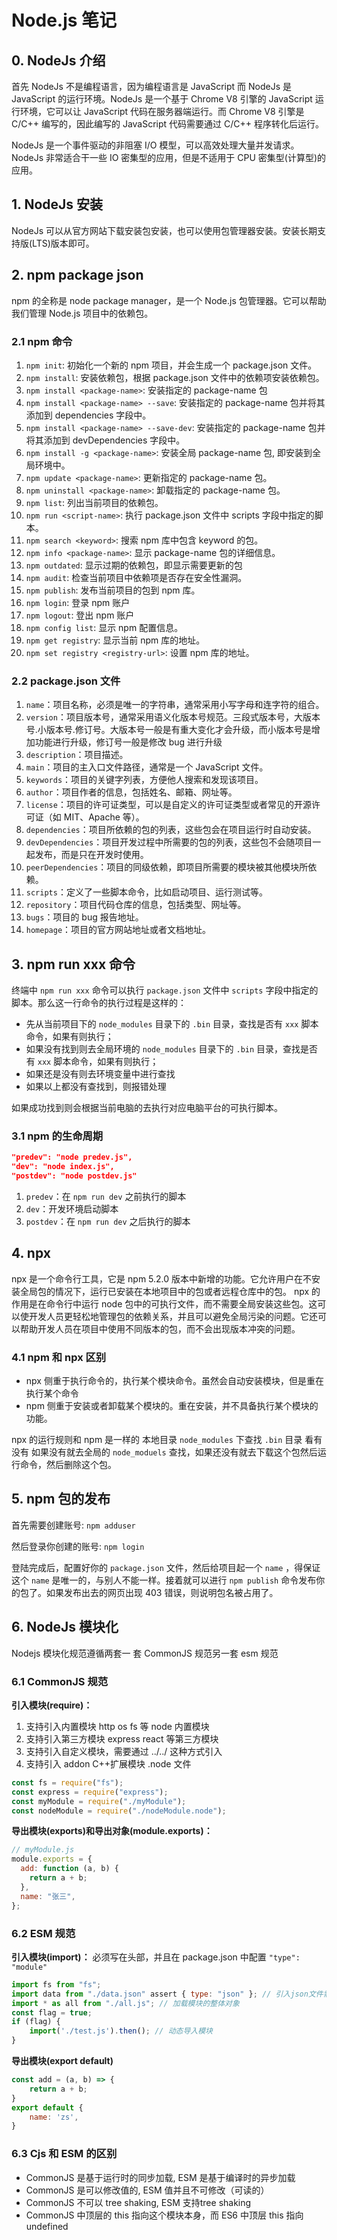 # Node.js 笔记

## 0. NodeJs 介绍

首先 NodeJs 不是编程语言，因为编程语言是 JavaScript 而 NodeJs 是 JavaScript 的运行环境。NodeJs 是一个基于 Chrome V8 引擎的 JavaScript 运行环境，它可以让 JavaScript 代码在服务器端运行。而 Chrome V8 引擎是 C/C++ 编写的，因此编写的 JavaScript 代码需要通过 C/C++ 程序转化后运行。

NodeJs 是一个事件驱动的非阻塞 I/O 模型，可以高效处理大量并发请求。NodeJs 非常适合干一些 IO 密集型的应用，但是不适用于 CPU 密集型(计算型)的应用。

## 1. NodeJs 安装

NodeJs 可以从官方网站下载安装包安装，也可以使用包管理器安装。安装长期支持版(LTS)版本即可。

## 2. npm package json

npm 的全称是 node package manager，是一个 Node.js 包管理器。它可以帮助我们管理 Node.js 项目中的依赖包。

### 2.1 npm 命令

1. `npm init`: 初始化一个新的 npm 项目，并会生成一个 package.json 文件。
2. `npm install`: 安装依赖包，根据 package.json 文件中的依赖项安装依赖包。
3. `npm install <package-name>`: 安装指定的 package-name 包
4. `npm install <package-name> --save`: 安装指定的 package-name 包并将其添加到 dependencies 字段中。
5. `npm install <package-name> --save-dev`: 安装指定的 package-name 包并将其添加到 devDependencies 字段中。
6. `npm install -g <package-name>`: 安装全局 package-name 包, 即安装到全局环境中。
7. `npm update <package-name>`: 更新指定的 package-name 包。
8. `npm uninstall <package-name>`: 卸载指定的 package-name 包。
9. `npm list`: 列出当前项目的依赖包。
10. `npm run <script-name>`: 执行 package.json 文件中 scripts 字段中指定的脚本。
11. `npm search <keyword>`: 搜索 npm 库中包含 keyword 的包。
12. `npm info <package-name>`: 显示 package-name 包的详细信息。
13. `npm outdated`: 显示过期的依赖包，即显示需要更新的包
14. `npm audit`: 检查当前项目中依赖项是否存在安全性漏洞。
15. `npm publish`: 发布当前项目的包到 npm 库。
16. `npm login`: 登录 npm 账户
17. `npm logout`: 登出 npm 账户
18. `npm config list`: 显示 npm 配置信息。
19. `npm get registry`: 显示当前 npm 库的地址。
20. `npm set registry <registry-url>`: 设置 npm 库的地址。

### 2.2 package.json 文件

1. `name`：项目名称，必须是唯一的字符串，通常采用小写字母和连字符的组合。
2. `version`：项目版本号，通常采用语义化版本号规范。三段式版本号，大版本号.小版本号.修订号。大版本号一般是有重大变化才会升级，而小版本号是增加功能进行升级，修订号一般是修改 bug 进行升级
3. `description`：项目描述。
4. `main`：项目的主入口文件路径，通常是一个 JavaScript 文件。
5. `keywords`：项目的关键字列表，方便他人搜索和发现该项目。
6. `author`：项目作者的信息，包括姓名、邮箱、网址等。
7. `license`：项目的许可证类型，可以是自定义的许可证类型或者常见的开源许可证（如 MIT、Apache 等）。
8. `dependencies`：项目所依赖的包的列表，这些包会在项目运行时自动安装。
9. `devDependencies`：项目开发过程中所需要的包的列表，这些包不会随项目一起发布，而是只在开发时使用。
10. `peerDependencies`：项目的同级依赖，即项目所需要的模块被其他模块所依赖。
11. `scripts`：定义了一些脚本命令，比如启动项目、运行测试等。
12. `repository`：项目代码仓库的信息，包括类型、网址等。
13. `bugs`：项目的 bug 报告地址。
14. `homepage`：项目的官方网站地址或者文档地址。

## 3. npm run xxx 命令

终端中 `npm run xxx` 命令可以执行 `package.json` 文件中 `scripts` 字段中指定的脚本。那么这一行命令的执行过程是这样的：

- 先从当前项目下的 `node_modules` 目录下的 `.bin` 目录，查找是否有 `xxx` 脚本命令，如果有则执行；
- 如果没有找到则去全局环境的 `node_modules` 目录下的 `.bin` 目录，查找是否有 `xxx` 脚本命令，如果有则执行；
- 如果还是没有则去环境变量中进行查找
- 如果以上都没有查找到，则报错处理

如果成功找到则会根据当前电脑的去执行对应电脑平台的可执行脚本。

### 3.1 npm 的生命周期

```json
"predev": "node predev.js",
"dev": "node index.js",
"postdev": "node postdev.js"
```

1. `predev`：在 `npm run dev` 之前执行的脚本
2. `dev`：开发环境启动脚本
3. `postdev`：在 `npm run dev` 之后执行的脚本

## 4. npx

npx 是一个命令行工具，它是 npm 5.2.0 版本中新增的功能。它允许用户在不安装全局包的情况下，运行已安装在本地项目中的包或者远程仓库中的包。
npx 的作用是在命令行中运行 node 包中的可执行文件，而不需要全局安装这些包。这可以使开发人员更轻松地管理包的依赖关系，并且可以避免全局污染的问题。它还可以帮助开发人员在项目中使用不同版本的包，而不会出现版本冲突的问题。

### 4.1 npm 和 npx 区别

- npx 侧重于执行命令的，执行某个模块命令。虽然会自动安装模块，但是重在执行某个命令
- npm 侧重于安装或者卸载某个模块的。重在安装，并不具备执行某个模块的功能。

npx 的运行规则和 npm 是一样的 本地目录 `node_modules` 下查找 `.bin` 目录 看有没有 如果没有就去全局的 `node_moduels` 查找，如果还没有就去下载这个包然后运行命令，然后删除这个包。

## 5. npm 包的发布

首先需要创建账号: `npm adduser`

然后登录你创建的账号: `npm login`

登陆完成后，配置好你的 `package.json` 文件，然后给项目起一个 `name` ，得保证这个 `name` 是唯一的，与别人不能一样。接着就可以进行 `npm publish` 命令发布你的包了。如果发布出去的网页出现 403 错误，则说明包名被占用了。

## 6. NodeJs 模块化

Nodejs 模块化规范遵循两套一 套 CommonJS 规范另一套 esm 规范

### 6.1 CommonJS 规范

**引入模块(require)：**

1. 支持引入内置模块 http os fs 等 node 内置模块
2. 支持引入第三方模块 express react 等第三方模块
3. 支持引入自定义模块，需要通过 ../../ 这种方式引入
4. 支持引入 addon C++扩展模块 .node 文件

```js
const fs = require("fs");
const express = require("express");
const myModule = require("./myModule");
const nodeModule = require("./nodeModule.node");
```

**导出模块(exports)和导出对象(module.exports)：**

```js
// myModule.js
module.exports = {
  add: function (a, b) {
    return a + b;
  },
  name: "张三",
};
```

### 6.2 ESM 规范

**引入模块(import)：** 必须写在头部，并且在 package.json 中配置 `"type": "module"`

```js
import fs from "fs";
import data from "./data.json" assert { type: "json" }; // 引入json文件需要特殊断言处理
import * as all from "./all.js"; // 加载模块的整体对象
const flag = true;
if (flag) {
    import('./test.js').then(); // 动态导入模块
}
```

**导出模块(export default)**

```js
const add = (a, b) => {
    return a + b;
}
export default {
    name: 'zs',
}
```

### 6.3 Cjs 和 ESM 的区别

- CommonJS 是基于运行时的同步加载, ESM 是基于编译时的异步加载
- CommonJS 是可以修改值的, ESM 值并且不可修改（可读的）
- CommonJS 不可以 tree shaking, ESM 支持tree shaking
- CommonJS 中顶层的 this 指向这个模块本身，而 ES6 中顶层 this 指向 undefined
